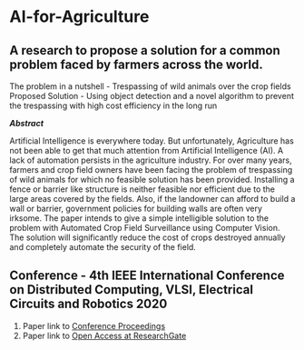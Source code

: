# AI-for-Agriculture
## A research to propose a solution for a common problem faced by farmers across the world.

The problem in a nutshell - Trespassing of wild animals over the crop fields<br/> 
Proposed Solution - Using object detection and a novel algorithm to prevent the trespassing with high cost efficiency in the long run

***Abstract*** 

Artificial Intelligence is everywhere today. But unfortunately, Agriculture has not been able to get that much attention from Artificial Intelligence (AI). A lack of automation persists in the agriculture industry. For over many years, farmers and crop field owners have been facing the problem of trespassing of wild animals for which no feasible solution has been provided. Installing a fence or barrier like structure is neither feasible nor efficient due to the large areas covered by the fields. Also, if the landowner can afford to build a wall or barrier, government policies for building walls are often very irksome. The paper intends to give a simple intelligible solution to the problem with Automated Crop Field Surveillance using Computer Vision. The solution will significantly reduce the cost of crops destroyed annually and completely automate the security of the field.


## Conference - 4th IEEE International Conference on Distributed Computing, VLSI, Electrical Circuits and Robotics 2020

1. Paper link to [Conference Proceedings](https://ieeexplore.ieee.org/document/9278072)
2. Paper link to [Open Access at ResearchGate](https://www.researchgate.net/publication/347445008_Automated_Crop_Field_Surveillance_Using_Computer_Vision)

